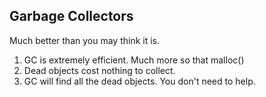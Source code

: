 Garbage Collectors
---

Much better than you may think it is.

1. GC is extremely efficient. Much more so that malloc()
2. Dead objects cost nothing to collect.
3. GC will find all the dead objects. You don't need to help.

